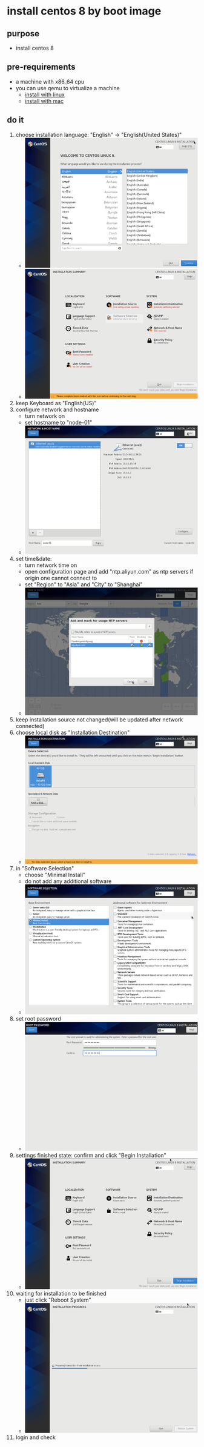 # install centos 8 by boot image

## purpose

* install centos 8

## pre-requirements

* a machine with x86_64 cpu
* you can use qemu to virtualize a machine
    + [install with linux](qemu/install.with.linux.md)
    + [install with mac](qemu/install.with.mac.md)

## do it

1. choose installation language: "English" -> "English(United States)"
    + ![choose installation language](resource/centos.installation.image/choose.installation.language.png)
    + ![installation summary origin](resource/centos.installation.image/installation.summary.origin.png)
2. keep Keyboard as "English(US)"
3. configure network and hostname
    + turn network on
    + set hostname to "node-01"
    + ![configure network and hostname](resource/centos.installation.image/configure.network.and.hostname.png)
4. set time&date:
    + turn network time on
    + open configuration page and add "ntp.aliyun.com" as ntp servers if origin one cannot connect to
    + set "Region" to "Asia" and "City" to "Shanghai"
    + ![set date and time](resource/centos.installation.image/set.date.and.time.png)
5. keep installation source not changed(will be updated after network connected)
6. choose local disk as "Installation Destination"
    + ![choose installation destination](resource/centos.installation.image/choose.installation.destination.png)
7. in "Software Selection"
    + choose "Minimal Install"
    + do not add any additional software
    + ![software selection](resource/centos.installation.image/software.selection.png)
8. set root password
    + ![set root password](resource/centos.installation.image/set.root.password.png)
9. settings finished state: confirm and click "Begin Installation"
    + ![installation summary finished](resource/centos.installation.image/installation.summary.finished.png)
10. waiting for installation to be finished
    + just click "Reboot System"
    + ![waiting for installation finished](resource/centos.installation.image/waiting.for.installation.finished.png)
11. login and check
